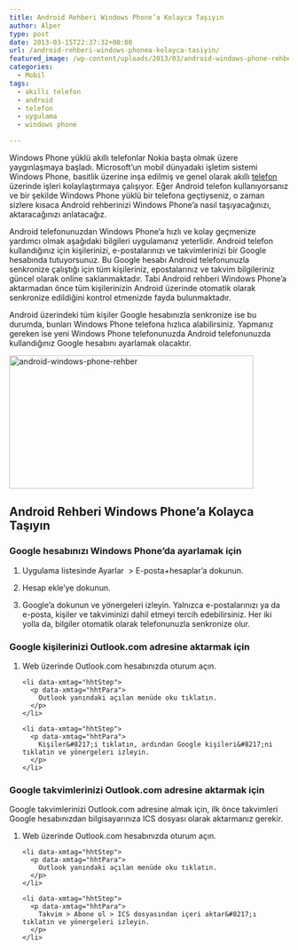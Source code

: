 ```yaml
---
title: Android Rehberi Windows Phone’a Kolayca Taşıyın
author: Alper
type: post
date: 2013-03-15T22:37:32+00:00
url: /android-rehberi-windows-phonea-kolayca-tasiyin/
featured_image: /wp-content/uploads/2013/03/android-windows-phone-rehber-100x100.png
categories:
  - Mobil
tags:
  - akıllı telefon
  - android
  - telefon
  - uygulama
  - windows phone

---
```

Windows Phone yüklü akıllı telefonlar Nokia başta olmak üzere yaygınlaşmaya başladı. Microsoft&#8217;un mobil dünyadaki işletim sistemi Windows Phone, basitlik üzerine inşa edilmiş ve genel olarak akıllı [telefon][1] üzerinde işleri kolaylaştırmaya çalışıyor. Eğer Android telefon kullanıyorsanız ve bir şekilde Windows Phone yüklü bir telefona geçtiyseniz, o zaman sizlere kısaca Android rehberinizi Windows Phone&#8217;a nasıl taşıyacağınızı, aktaracağınızı anlatacağız.

Android telefonunuzdan Windows Phone&#8217;a hızlı ve kolay geçmenize yardımcı olmak aşağıdaki bilgileri uygulamanız yeterlidir. Android telefon kullandığınız için kişilerinizi, e-postalarınızı ve takvimlerinizi bir Google hesabında tutuyorsunuz. Bu Google hesabı Android telefonunuzla senkronize çalıştığı için tüm kişileriniz, epostalarınız ve takvim bilgileriniz güncel olarak online saklanmaktadır. Tabi Android rehberi Windows Phone&#8217;a aktarmadan önce tüm kişilerinizin Android üzerinde otomatik olarak senkronize edildiğini kontrol etmenizde fayda bulunmaktadır.

Android üzerindeki tüm kişiler Google hesabınızla senkronize ise bu durumda, bunları Windows Phone telefona hızlıca alabilirsiniz. Yapmanız gereken ise yeni Windows Phone telefonunuzda Android telefonunuzda kullandığınız Google hesabını ayarlamak olacaktır.

<img class="aligncenter size-full wp-image-13385" alt="android-windows-phone-rehber" src="https://www.murekkep.org/wp-content/uploads/2013/03/android-windows-phone-rehber.png" width="440" height="240" srcset="https://www.murekkep.org/wp-content/uploads/2013/03/android-windows-phone-rehber.png 440w, https://www.murekkep.org/wp-content/uploads/2013/03/android-windows-phone-rehber-400x218.png 400w, https://www.murekkep.org/wp-content/uploads/2013/03/android-windows-phone-rehber-50x27.png 50w, https://www.murekkep.org/wp-content/uploads/2013/03/android-windows-phone-rehber-125x68.png 125w, https://www.murekkep.org/wp-content/uploads/2013/03/android-windows-phone-rehber-300x163.png 300w" sizes="(max-width: 440px) 100vw, 440px" /> 

## Android Rehberi Windows Phone&#8217;a Kolayca Taşıyın

<h3 data-xmtag="hhtSubheading">
  Google hesabınızı Windows Phone&#8217;da ayarlamak için
</h3>

<ol data-xmtag="hhtSteps">
  <li data-xmtag="hhtStep">
    <p data-xmtag="hhtPara">
      Uygulama listesinde Ayarlar  > E-posta+hesaplar&#8217;a dokunun.
    </p>
  </li>
  
  <li data-xmtag="hhtStep">
    <p data-xmtag="hhtPara">
      Hesap ekle&#8217;ye dokunun.
    </p>
  </li>
  
  <li data-xmtag="hhtStep">
    <p data-xmtag="hhtPara">
      Google&#8217;a dokunun ve yönergeleri izleyin. Yalnızca e-postalarınızı ya da e-posta, kişiler ve takviminizi dahil etmeyi tercih edebilirsiniz. Her iki yolla da, bilgiler otomatik olarak telefonunuzla senkronize olur.
    </p>
  </li>
</ol>

<div>
  <h3 data-xmtag="hhtSubheading">
    Google kişilerinizi Outlook.com adresine aktarmak için
  </h3>
  
  <ol data-xmtag="hhtSteps">
    <li data-xmtag="hhtStep">
      <p data-xmtag="hhtPara">
        Web üzerinde Outlook.com hesabınızda oturum açın.
      </p>
    </li>
    
    <li data-xmtag="hhtStep">
      <p data-xmtag="hhtPara">
        Outlook yanındaki açılan menüde oku tıklatın.
      </p>
    </li>
    
    <li data-xmtag="hhtStep">
      <p data-xmtag="hhtPara">
        Kişiler&#8217;i tıklatın, ardından Google kişileri&#8217;ni tıklatın ve yönergeleri izleyin.
      </p>
    </li>
  </ol>
</div>

<div>
  <h3 data-xmtag="hhtSubheading">
    Google takvimlerinizi Outlook.com adresine aktarmak için
  </h3>
  
  <p data-xmtag="hhtContext">
    Google takvimlerinizi Outlook.com adresine almak için, ilk önce takvimleri Google hesabınızdan bilgisayarınıza ICS dosyası olarak aktarmanız gerekir.
  </p>
  
  <ol data-xmtag="hhtSteps">
    <li data-xmtag="hhtStep">
      <p data-xmtag="hhtPara">
        Web üzerinde Outlook.com hesabınızda oturum açın.
      </p>
    </li>
    
    <li data-xmtag="hhtStep">
      <p data-xmtag="hhtPara">
        Outlook yanındaki açılan menüde oku tıklatın.
      </p>
    </li>
    
    <li data-xmtag="hhtStep">
      <p data-xmtag="hhtPara">
        Takvim > Abone ol > ICS dosyasından içeri aktar&#8217;ı tıklatın ve yönergeleri izleyin.
      </p>
    </li>
  </ol>
</div>

 [1]: https://www.murekkep.org/telefon "telefon"